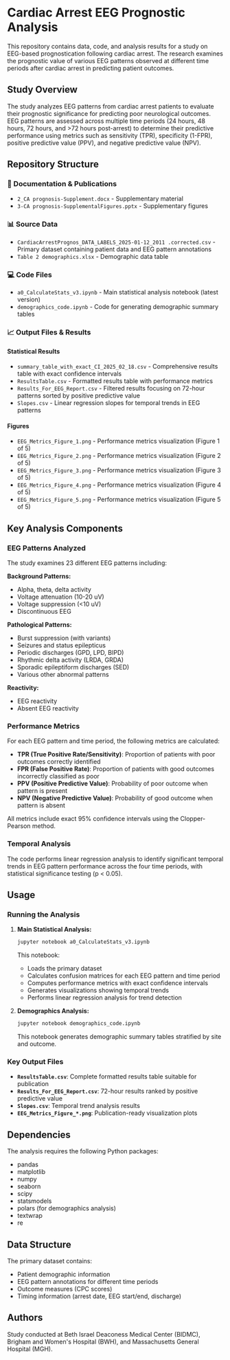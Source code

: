 # Cardiac Arrest EEG Prognostic Analysis

This repository contains data, code, and analysis results for a study on EEG-based prognostication following cardiac arrest. The research examines the prognostic value of various EEG patterns observed at different time periods after cardiac arrest in predicting patient outcomes.

## Study Overview

The study analyzes EEG patterns from cardiac arrest patients to evaluate their prognostic significance for predicting poor neurological outcomes. EEG patterns are assessed across multiple time periods (24 hours, 48 hours, 72 hours, and >72 hours post-arrest) to determine their predictive performance using metrics such as sensitivity (TPR), specificity (1-FPR), positive predictive value (PPV), and negative predictive value (NPV).

## Repository Structure

### 📄 Documentation & Publications
- `2_CA prognosis-Supplement.docx` - Supplementary material
- `3-CA prognosis-SupplementalFigures.pptx` - Supplementary figures

### 📊 Source Data
- `CardiacArrestPrognos_DATA_LABELS_2025-01-12_2011 .corrected.csv` - Primary dataset containing patient data and EEG pattern annotations
- `Table 2 demographics.xlsx` - Demographic data table

### 💻 Code Files
- `a0_CalculateStats_v3.ipynb` - Main statistical analysis notebook (latest version)
- `demographics_code.ipynb` - Code for generating demographic summary tables

### 📈 Output Files & Results

#### Statistical Results
- `summary_table_with_exact_CI_2025_02_18.csv` - Comprehensive results table with exact confidence intervals
- `ResultsTable.csv` - Formatted results table with performance metrics
- `Results_For_EEG_Report.csv` - Filtered results focusing on 72-hour patterns sorted by positive predictive value
- `Slopes.csv` - Linear regression slopes for temporal trends in EEG patterns

#### Figures
- `EEG_Metrics_Figure_1.png` - Performance metrics visualization (Figure 1 of 5)
- `EEG_Metrics_Figure_2.png` - Performance metrics visualization (Figure 2 of 5)
- `EEG_Metrics_Figure_3.png` - Performance metrics visualization (Figure 3 of 5)
- `EEG_Metrics_Figure_4.png` - Performance metrics visualization (Figure 4 of 5)
- `EEG_Metrics_Figure_5.png` - Performance metrics visualization (Figure 5 of 5)

## Key Analysis Components

### EEG Patterns Analyzed
The study examines 23 different EEG patterns including:

**Background Patterns:**
- Alpha, theta, delta activity
- Voltage attenuation (10-20 uV)
- Voltage suppression (<10 uV)
- Discontinuous EEG

**Pathological Patterns:**
- Burst suppression (with variants)
- Seizures and status epilepticus
- Periodic discharges (GPD, LPD, BIPD)
- Rhythmic delta activity (LRDA, GRDA)
- Sporadic epileptiform discharges (SED)
- Various other abnormal patterns

**Reactivity:**
- EEG reactivity
- Absent EEG reactivity

### Performance Metrics
For each EEG pattern and time period, the following metrics are calculated:
- **TPR (True Positive Rate/Sensitivity)**: Proportion of patients with poor outcomes correctly identified
- **FPR (False Positive Rate)**: Proportion of patients with good outcomes incorrectly classified as poor
- **PPV (Positive Predictive Value)**: Probability of poor outcome when pattern is present
- **NPV (Negative Predictive Value)**: Probability of good outcome when pattern is absent

All metrics include exact 95% confidence intervals using the Clopper-Pearson method.

### Temporal Analysis
The code performs linear regression analysis to identify significant temporal trends in EEG pattern performance across the four time periods, with statistical significance testing (p < 0.05).

## Usage

### Running the Analysis

1. **Main Statistical Analysis:**
   ```bash
   jupyter notebook a0_CalculateStats_v3.ipynb
   ```
   This notebook:
   - Loads the primary dataset
   - Calculates confusion matrices for each EEG pattern and time period
   - Computes performance metrics with exact confidence intervals
   - Generates visualizations showing temporal trends
   - Performs linear regression analysis for trend detection

2. **Demographics Analysis:**
   ```bash
   jupyter notebook demographics_code.ipynb
   ```
   This notebook generates demographic summary tables stratified by site and outcome.

### Key Output Files

- **`ResultsTable.csv`**: Complete formatted results table suitable for publication
- **`Results_For_EEG_Report.csv`**: 72-hour results ranked by positive predictive value
- **`Slopes.csv`**: Temporal trend analysis results
- **`EEG_Metrics_Figure_*.png`**: Publication-ready visualization plots

## Dependencies

The analysis requires the following Python packages:
- pandas
- matplotlib
- numpy
- seaborn
- scipy
- statsmodels
- polars (for demographics analysis)
- textwrap
- re

## Data Structure

The primary dataset contains:
- Patient demographic information
- EEG pattern annotations for different time periods
- Outcome measures (CPC scores)
- Timing information (arrest date, EEG start/end, discharge)

## Authors

Study conducted at Beth Israel Deaconess Medical Center (BIDMC), Brigham and Women's Hospital (BWH), and Massachusetts General Hospital (MGH).

